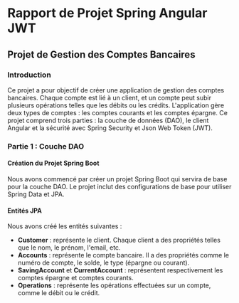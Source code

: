 # Rapport de Projet Spring Angular JWT
## Projet de Gestion des Comptes Bancaires

### Introduction
Ce projet a pour objectif de créer une application de gestion des comptes bancaires. Chaque compte est lié à un client, et un compte peut subir plusieurs opérations telles que les débits ou les crédits. L'application gère deux types de comptes : les comptes courants et les comptes épargne. Ce projet comprend trois parties : la couche de données (DAO), le client Angular et la sécurité avec Spring Security et Json Web Token (JWT).

### Partie 1 : Couche DAO
#### Création du Projet Spring Boot
Nous avons commencé par créer un projet Spring Boot qui servira de base pour la couche DAO. Le projet inclut des configurations de base pour utiliser Spring Data et JPA.

#### Entités JPA
Nous avons créé les entités suivantes :
- **Customer** : représente le client. Chaque client a des propriétés telles que le nom, le prénom, l'email, etc.
- **Accounts** : représente le compte bancaire. Il a des propriétés comme le numéro de compte, le solde, le type (épargne ou courant).
- **SavingAccount** et **CurrentAccount** : représentent respectivement les comptes épargne et comptes courants.
- **Operations** : représente les opérations effectuées sur un compte, comme le débit ou le crédit.





